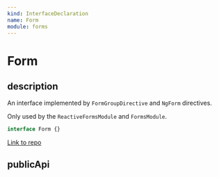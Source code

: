 ```yaml
---
kind: InterfaceDeclaration
name: Form
module: forms
---
```


# Form

## description

An interface implemented by `FormGroupDirective` and `NgForm` directives.

Only used by the `ReactiveFormsModule` and `FormsModule`.

```ts
interface Form {}
```

[Link to repo](https://github.com/timdeschryver/angular/blob/master/packages/forms/src/directives/form_interface.ts#L24-L81)

## publicApi
